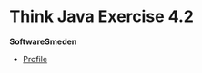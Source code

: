 # Think Java Exercise 4.2

**SoftwareSmeden**
- [Profile](https://github.com/SoftwareSmeden "SoftwareSmeden")
